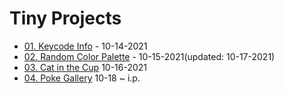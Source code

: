 # Tiny Projects

- [01. Keycode Info](./01-keycode) - 10-14-2021
- [02. Random Color Palette](./02-random-color-palette) - 10-15-2021(updated: 10-17-2021)
- [03. Cat in the Cup](./03-catbucks) 10-16-2021
- [04. Poke Gallery](./04-poke_gallery) 10-18 ~ i.p.
